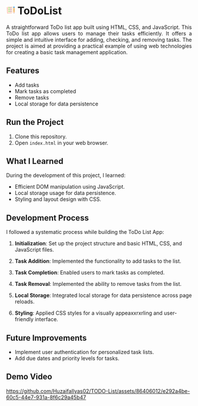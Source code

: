 # <img src="images/icon.png" alt="icon" width="24" height="24"> ToDoList


<p style="text-align: justify;">A straightforward ToDo list app built using HTML, CSS, and JavaScript. This ToDo list app allows users to manage their tasks efficiently. It offers a simple and intuitive interface for adding, checking, and removing tasks. The project is aimed at providing a practical example of using web technologies for creating a basic task management application.</p>

## Features

- Add tasks
- Mark tasks as completed
- Remove tasks
- Local storage for data persistence


## Run the Project

1. Clone this repository.
2. Open `index.html` in your web browser.

## What I Learned

During the development of this project, I learned:

- Efficient DOM manipulation using JavaScript.
- Local storage usage for data persistence.
- Styling and layout design with CSS.

## Development Process

I followed a systematic process while building the ToDo List App:

1. **Initialization**: Set up the project structure and basic HTML, CSS, and JavaScript files.

2. **Task Addition**: Implemented the functionality to add tasks to the list.

3. **Task Completion**: Enabled users to mark tasks as completed.

4. **Task Removal**: Implemented the ability to remove tasks from the list.

5. **Local Storage**: Integrated local storage for data persistence across page reloads.

6. **Styling**: Applied CSS styles for a visually appeaxxrxrling and user-friendly interface.

## Future Improvements

- Implement user authentication for personalized task lists.
- Add due dates and priority levels for tasks.


## Demo Video

https://github.com/HuzaifaIlyas02/TODO-List/assets/86406012/e292a4be-60c5-44e7-931a-8f6c29a45b47
